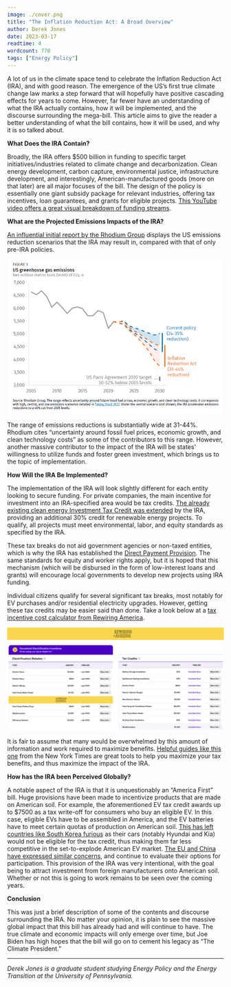 ```yaml
---
image: ./cover.png
title: "The Inflation Reduction Act: A Broad Overview"
author: Derek Jones
date: 2023-03-17
readtime: 4
wordcount: 778
tags: ["Energy Policy"]
---
```


A lot of us in the climate space tend to celebrate the Inflation Reduction Act (IRA), and with good reason. The emergence of the US’s first true climate change law marks a step forward that will hopefully have positive cascading effects for years to come. However, far fewer have an understanding of what the IRA actually contains, how it will be implemented, and the discourse surrounding the mega-bill. This article aims to give the reader a better understanding of what the bill contains, how it will be used, and why it is so talked about.

**What Does the IRA Contain?**

Broadly, the IRA offers $500 billion in funding to specific target initiatives/industries related to climate change and decarbonization. Clean energy development, carbon capture, environmental justice, infrastructure development, and interestingly, American-manufactured goods (more on that later) are all major focuses of the bill. The design of the policy is essentially one giant subsidy package for relevant industries, offering tax incentives, loan guarantees, and grants for eligible projects. [This YouTube video offers a great visual breakdown of funding streams](https://www.youtube.com/watch?v=qw5zzrOpo2s).

**What are the Projected Emissions Impacts of the IRA?**

[An influential initial report by the Rhodium Group](https://rhg.com/research/inflation-reduction-act/) displays the US emissions reduction scenarios that the IRA may result in, compared with that of only pre-IRA policies.

![US Greenhouse Gas Emissions](./gas.png)

The range of emissions reductions is substantially wide at 31-44%. Rhodium cites “uncertainty around fossil fuel prices, economic growth, and clean technology costs” as some of the contributors to this range. However, another massive contributor to the impact of the IRA will be states’ willingness to utilize funds and foster green investment, which brings us to the topic of implementation.

**How Will the IRA Be Implemented?**

The implementation of the IRA will look slightly different for each entity looking to secure funding. For private companies, the main incentive for investment into an IRA-specified area would be tax credits. [The already existing clean energy Investment Tax Credit was extended](https://home.treasury.gov/system/files/136/Fact-Sheet-IRA-Equitable-Clean-Energy-Economy.pdf) by the IRA, providing an additional 30% credit for renewable energy projects. To qualify, all projects must meet environmental, labor, and equity standards as specified by the IRA.

These tax breaks do not aid government agencies or non-taxed entities, which is why the IRA has established the [Direct Payment Provision](https://www.nlc.org/article/2022/09/23/inflation-reduction-act-clean-energy-project-eligibility-for-local-governments/#:~:text=Through%20the%20direct%20payment%20provision,or%20purchasing%20qualifying%20commercial%20vehicles). The same standards for equity and worker rights apply, but it is hoped that this mechanism (which will be disbursed in the form of low-interest loans and grants) will encourage local governments to develop new projects using IRA funding.

Individual citizens qualify for several significant tax breaks, most notably for EV purchases and/or residential electricity upgrades. However, getting these tax credits may be easier said than done. Take a look below at a [tax incentive cost calculator from Rewiring America](https://www.rewiringamerica.org/app/ira-calculator).

![Tax Incentive Cost Calculator](./tax.png)

It is fair to assume that many would be overwhelmed by this amount of information and work required to maximize benefits. [Helpful guides like this one](https://www.nytimes.com/interactive/2023/climate/tax-breaks-inflation-reduction-act.html) from the New York Times are great tools to help you maximize your tax benefits, and thus maximize the impact of the IRA.

**How has the IRA been Perceived Globally?**

A notable aspect of the IRA is that it is unquestionably an “America First” bill. Huge provisions have been made to incentivize products that are made on American soil. For example, the aforementioned EV tax credit awards up to $7500 as a tax write-off for consumers who buy an eligible EV. In this case, eligible EVs have to be assembled in America, and the EV batteries have to meet certain quotas of production on American soil. [This has left countries like South Korea furious](https://bipartisanpolicy.org/blog/ira-ev-tax-credits/) as their cars (notably Hyundai and Kia) would not be eligible for the tax credit, thus making them far less competitive in the set-to-explode American EV market. [The EU and China have expressed similar concerns](https://www.carbonbrief.org/media-reaction-us-inflation-reduction-act-and-the-global-clean-energy-arms-race/), and continue to evaluate their options for participation. This provision of the IRA was very intentional, with the goal being to attract investment from foreign manufacturers onto American soil. Whether or not this is going to work remains to be seen over the coming years.

**Conclusion**

This was just a brief description of some of the contents and discourse surrounding the IRA. No matter your opinion, it is plain to see the massive global impact that this bill has already had and will continue to have. The true climate and economic impacts will only emerge over time, but Joe Biden has high hopes that the bill will go on to cement his legacy as “The Climate President.”

---

_Derek Jones is a graduate student studying Energy Policy and the Energy Transition at the University of Pennsylvania._
